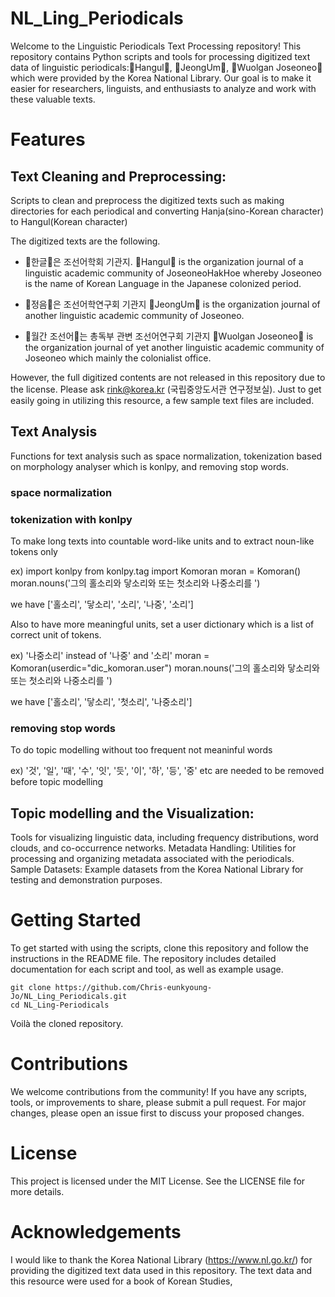 # NL_Ling_Periodicals
Welcome to the Linguistic Periodicals Text Processing repository! This repository contains Python scripts and tools for processing digitized text data of linguistic periodicals:󰡔Hangul󰡕, 󰡔JeongUm󰡕, 󰡔Wuolgan Joseoneo󰡕  which were provided by the Korea National Library. Our goal is to make it easier for researchers, linguists, and enthusiasts to analyze and work with these valuable texts.

# Features
## Text Cleaning and Preprocessing: 
Scripts to clean and preprocess the digitized texts such as making directories for each periodical and converting Hanja(sino-Korean character) to Hangul(Korean character)

The digitized texts are the following. 

- 󰡔한글󰡕은 조선어학회 기관지.
󰡔Hangul󰡕 is the organization journal of a linguistic academic community of JoseoneoHakHoe whereby Joseoneo is the name of Korean Language in the Japanese colonized period. 

- 󰡔정음󰡕은 조선어학연구회 기관지 
󰡔JeongUm󰡕 is the organization journal of another linguistic academic community of Joseoneo.  

- 󰡔월간 조선어󰡕는 총독부 관변 조선어연구회 기관지
󰡔Wuolgan Joseoneo󰡕 is the organization journal of yet another linguistic academic community of Joseoneo which mainly the colonialist office. 

However, the full digitized contents are not released in this repository due to the license.  Please ask rink@korea.kr (국립중앙도서관 연구정보실). 
Just to get easily going in utilizing this resource, a few sample text files are included. 


## Text Analysis 
Functions for text analysis such as space normalization, tokenization based on morphology analyser which is konlpy, and removing stop words.

### space normalization


### tokenization with konlpy
To make long texts into countable word-like units and to extract noun-like tokens only 

ex) 
import konlpy
from konlpy.tag import Komoran
moran = Komoran()
moran.nouns('그의 홀소리와 닿소리와 또는 첫소리와 나중소리를 ') 

we have ['홀소리', '닿소리', '소리', '나중', '소리']

Also to have more meaningful units, set a user dictionary which is a list of correct unit of tokens. 

ex) '나중소리' instead of '나중' and '소리'
moran = Komoran(userdic="dic_komoran.user")
moran.nouns('그의 홀소리와 닿소리와 또는 첫소리와 나중소리를 ')

we have ['홀소리', '닿소리', '첫소리', '나중소리']


### removing stop words 
To do topic modelling without too frequent not meaninful words

ex) '것', '일', '때', '수', '잇', '듯', '이', '하', '등', '중' etc are needed to be removed before topic modelling

## Topic modelling and the Visualization: 
Tools for visualizing linguistic data, including frequency distributions, word clouds, and co-occurrence networks.
Metadata Handling: Utilities for processing and organizing metadata associated with the periodicals.
Sample Datasets: Example datasets from the Korea National Library for testing and demonstration purposes.

# Getting Started
To get started with using the scripts, clone this repository and follow the instructions in the README file. The repository includes detailed documentation for each script and tool, as well as example usage.

```command terminal 
git clone https://github.com/Chris-eunkyoung-Jo/NL_Ling_Periodicals.git
cd NL_Ling-Periodicals
```
Voilà the cloned repository. 


# Contributions
We welcome contributions from the community! If you have any scripts, tools, or improvements to share, please submit a pull request. For major changes, please open an issue first to discuss your proposed changes.


# License
This project is licensed under the MIT License. See the LICENSE file for more details.

# Acknowledgements
I would like to thank the Korea National Library (https://www.nl.go.kr/) for providing the digitized text data used in this repository. 
The text data and this resource were used for a book of Korean Studies, 

